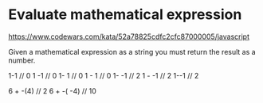 # Evaluate mathematical expression

https://www.codewars.com/kata/52a78825cdfc2cfc87000005/javascript

Given a mathematical expression as a string you must return the result as a number.

1-1    // 0
1 -1   // 0
1- 1   // 0
1 - 1  // 0
1- -1  // 2
1 - -1 // 2
1--1   // 2

6 + -(4)   // 2
6 + -( -4) // 10